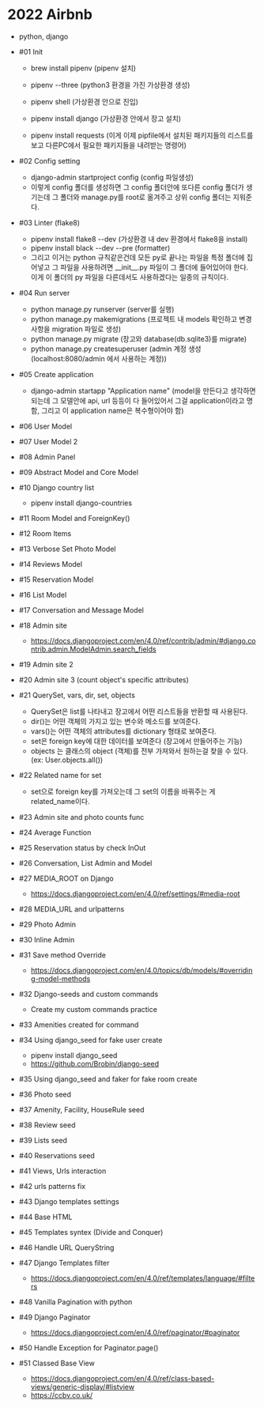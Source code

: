 # 2022 Airbnb

- python, django

- #01 Init

  - brew install pipenv (pipenv 설치)
  - pipenv --three (python3 환경을 가진 가상환경 생성)
  - pipenv shell (가상환경 안으로 진입)
  - pipenv install django (가상환경 안에서 장고 설치)

  - pipenv install requests (이게 이제 pipfile에서 설치된 패키지들의 리스트를 보고 다른PC에서 필요한 패키지들을 내려받는 명령어)

- #02 Config setting

  - django-admin startproject config (config 파일생성)
  - 이렇게 config 폴더를 생성하면 그 config 폴더안에 또다른 config 폴더가 생기는데 그 폴더와 manage.py를 root로 옮겨주고 상위 config 폴더는 지워준다.

- #03 Linter (flake8)

  - pipenv install flake8 --dev (가상환경 내 dev 환경에서 flake8을 install)
  - pipenv install black --dev --pre (formatter)
  - 그리고 이거는 python 규칙같은건데 모든 py로 끝나는 파일을 특정 폴더에 집어넣고 그 파일을 사용하려면 \_\_init\_\_.py 파일이 그 폴더에 들어있어야 한다. 이게 이 폴더의 py 파일을 다른데서도 사용하겠다는 일종의 규칙이다.

- #04 Run server

  - python manage.py runserver (server를 실행)
  - python manage.py makemigrations (프로젝트 내 models 확인하고 변경사항을 migration 파일로 생성)
  - python manage.py migrate (장고와 database(db.sqlite3)를 migrate)
  - python manage.py createsuperuser (admin 계정 생성 (localhost:8080/admin 에서 사용하는 계정))

- #05 Create application

  - django-admin startapp "Application name" (model을 만든다고 생각하면 되는데 그 모델안에 api, url 등등이 다 들어있어서 그걸 application이라고 명함, 그리고 이 application name은 복수형이어야 함)

- #06 User Model

- #07 User Model 2

- #08 Admin Panel

- #09 Abstract Model and Core Model

- #10 Django country list

  - pipenv install django-countries

- #11 Room Model and ForeignKey()

- #12 Room Items

- #13 Verbose Set Photo Model

- #14 Reviews Model

- #15 Reservation Model

- #16 List Model

- #17 Conversation and Message Model

- #18 Admin site

  - https://docs.djangoproject.com/en/4.0/ref/contrib/admin/#django.contrib.admin.ModelAdmin.search_fields

- #19 Admin site 2

- #20 Admin site 3 (count object's specific attributes)

- #21 QuerySet, vars, dir, set, objects

  - QuerySet은 list를 나타내고 장고에서 어떤 리스트들을 반환할 때 사용된다.
  - dir()는 어떤 객체의 가지고 있는 변수와 메소드를 보여준다.
  - vars()는 어떤 객체의 attributes를 dictionary 형태로 보여준다.
  - set은 foreign key에 대한 데이터를 보여준다 (장고에서 만들어주는 기능)
  - objects 는 클래스의 object (객체)를 전부 가져와서 원하는걸 찾을 수 있다. (ex: User.objects.all())

- #22 Related name for set

  - set으로 foreign key를 가져오는데 그 set의 이름을 바꿔주는 게 related_name이다.

- #23 Admin site and photo counts func

- #24 Average Function

- #25 Reservation status by check InOut

- #26 Conversation, List Admin and Model

- #27 MEDIA_ROOT on Django

  - https://docs.djangoproject.com/en/4.0/ref/settings/#media-root

- #28 MEDIA_URL and urlpatterns

- #29 Photo Admin

- #30 Inline Admin

- #31 Save method Override

  - https://docs.djangoproject.com/en/4.0/topics/db/models/#overriding-model-methods

- #32 Django-seeds and custom commands

  - Create my custom commands practice

- #33 Amenities created for command

- #34 Using django_seed for fake user create

  - pipenv install django_seed
  - https://github.com/Brobin/django-seed

- #35 Using django_seed and faker for fake room create

- #36 Photo seed

- #37 Amenity, Facility, HouseRule seed

- #38 Review seed

- #39 Lists seed

- #40 Reservations seed

- #41 Views, Urls interaction

- #42 urls patterns fix

- #43 Django templates settings

- #44 Base HTML

- #45 Templates syntex (Divide and Conquer)

- #46 Handle URL QueryString

- #47 Django Templates filter

  - https://docs.djangoproject.com/en/4.0/ref/templates/language/#filters

- #48 Vanilla Pagination with python

- #49 Django Paginator

  - https://docs.djangoproject.com/en/4.0/ref/paginator/#paginator

- #50 Handle Exception for Paginator.page()

- #51 Classed Base View

  - https://docs.djangoproject.com/en/4.0/ref/class-based-views/generic-display/#listview
  - https://ccbv.co.uk/
